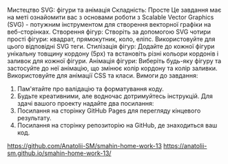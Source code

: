 Мистецтво SVG: фігури та анімація
Складність: Просте
Це завдання має на меті ознайомити вас з основами роботи з Scalable Vector Graphics (SVG) - потужним інструментом для
створення векторної графіки на веб-сторінках.
Створення фігур: Створіть за допомогою SVG чотири прості фігури: квадрат, прямокутник, коло, еліпс. Використовуйте для
цього відповідні SVG теги.
Стилізація фігур: Додайте до кожної фігури унікальну товщину кордону (5px) та встановіть різні кольори кордонів і заливок для
кожної фігури.
Анімація фігури: Виберіть будь-яку фігуру та застосуйте до неї анімацію, що змінює колір кордону та колір заливки.
Використовуйте для анімації CSS та класи.
Вимоги до завдання:

1. Пам'ятайте про валідацію та форматування коду.
2. Будьте креативними, але водночас дотримуйтесь інструкцій.
   Для здачі вашого проекту надайте два посилання:
3. Посилання на сторінку GitHub Pages для перегляду кінцевого результату.
4. Посилання на сторінку репозиторію на GitHub, де знаходиться ваш код.

https://github.com/Anatolii-SM/smahin-home-work-13
https://anatolii-sm.github.io/smahin-home-work-13/

